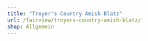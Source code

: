 ```yaml
---
title: "Troyer's Country Amish Blatz"
url: /fairview/troyers-country-amish-blatz/
shop: Allgemein
---
```

